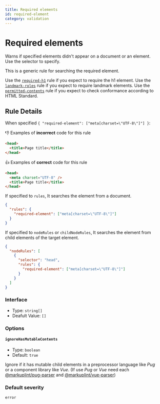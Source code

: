 ```yaml
---
title: Required elements
id: required-element
category: validation
---
```


# Required elements

Warns if specified elements didn't appear on a document or an element. Use the selector to specify.

This is a generic rule for searching the required element.

Use the [`required-h1`](../required-h1/) rule if you expect to require the h1 element. Use the [`landmark-roles`](../landmark-roles/) rule if you expect to require landmark elements. Use the [`permitted-contents`](../permitted-contents) rule if you expect to check conformance according to HTML Standard.

## Rule Details

When specified `{ "required-element": ["meta[charset=\"UTF-8\"]"] }`:

👎 Examples of **incorrect** code for this rule

```html
<head>
  <title>Page title</title>
</head>
```

👍 Examples of **correct** code for this rule

```html
<head>
  <meta charset="UTF-8" />
  <title>Page title</title>
</head>
```

If specified to `rules`, It searches the element from a document.

```json
{
  "rules": {
    "required-element": ["meta[charset=\"UTF-8\"]"]
  }
}
```

If specified to `nodeRules` or `childNodeRules`, It searches the element from child elements of the target element.

```json
{
  "nodeRules": [
    {
      "selector": "head",
      "rules": {
        "required-element": ["meta[charset=\"UTF-8\"]"]
      }
    }
  ]
}
```

### Interface

- Type: `string[]`
- Deafult Value: `[]`

### Options

#### `ignoreHasMutableContents`

- Type: `boolean`
- Default: `true`

Ignore if it has mutable child elements in a preprocessor language like _Pug_ or a component library like _Vue_. (If use _Pug_ or _Vue_ need each [@markuplint/pug-parser](https://github.com/markuplint/markuplint/tree/main/packages/%40markuplint/pug-parser) and [@markuplint/vue-parser](https://github.com/markuplint/markuplint/tree/main/packages/%40markuplint/vue-parser))

### Default severity

`error`
